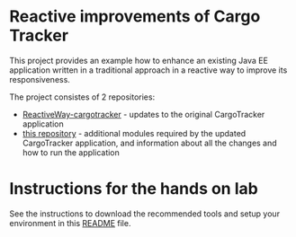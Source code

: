 Reactive improvements of Cargo Tracker
================================

This project provides an example how to enhance an existing Java EE application 
written in a traditional approach in a reactive way to improve its responsiveness.

The project consistes of 2 repositories:
 - [ReactiveWay-cargotracker](https://github.com/OndrejM-demonstrations/ReactiveWay-cargotracker) - updates to the original CargoTracker application
 - [this repository](https://github.com/OndrejM-demonstrations/ReactiveWay-cargotracker-ext) - additional modules required by the updated CargoTracker application, and information about all the changes and how to run the application
 
# Instructions for the hands on lab

See the instructions to download the recommended tools and setup your environment in this [README](workshop-dependencies/README.adoc) file.
